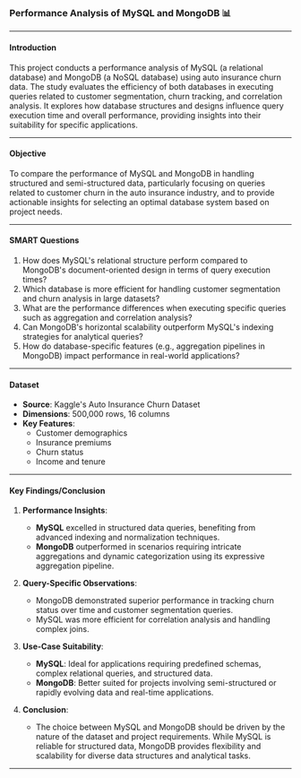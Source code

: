 ### Performance Analysis of MySQL and MongoDB 📊

---

#### **Introduction**
This project conducts a performance analysis of MySQL (a relational database) and MongoDB (a NoSQL database) using auto insurance churn data. The study evaluates the efficiency of both databases in executing queries related to customer segmentation, churn tracking, and correlation analysis. It explores how database structures and designs influence query execution time and overall performance, providing insights into their suitability for specific applications.

---

#### **Objective**
To compare the performance of MySQL and MongoDB in handling structured and semi-structured data, particularly focusing on queries related to customer churn in the auto insurance industry, and to provide actionable insights for selecting an optimal database system based on project needs.

---

#### **SMART Questions**
1. How does MySQL's relational structure perform compared to MongoDB's document-oriented design in terms of query execution times?
2. Which database is more efficient for handling customer segmentation and churn analysis in large datasets?
3. What are the performance differences when executing specific queries such as aggregation and correlation analysis?
4. Can MongoDB's horizontal scalability outperform MySQL's indexing strategies for analytical queries?
5. How do database-specific features (e.g., aggregation pipelines in MongoDB) impact performance in real-world applications?

---

#### **Dataset**
- **Source**: Kaggle's Auto Insurance Churn Dataset
- **Dimensions**: 500,000 rows, 16 columns
- **Key Features**:
  - Customer demographics
  - Insurance premiums
  - Churn status
  - Income and tenure

---

#### **Key Findings/Conclusion**
1. **Performance Insights**:
   - **MySQL** excelled in structured data queries, benefiting from advanced indexing and normalization techniques.
   - **MongoDB** outperformed in scenarios requiring intricate aggregations and dynamic categorization using its expressive aggregation pipeline.
   
2. **Query-Specific Observations**:
   - MongoDB demonstrated superior performance in tracking churn status over time and customer segmentation queries.
   - MySQL was more efficient for correlation analysis and handling complex joins.

3. **Use-Case Suitability**:
   - **MySQL**: Ideal for applications requiring predefined schemas, complex relational queries, and structured data.
   - **MongoDB**: Better suited for projects involving semi-structured or rapidly evolving data and real-time applications.

4. **Conclusion**:
   - The choice between MySQL and MongoDB should be driven by the nature of the dataset and project requirements. While MySQL is reliable for structured data, MongoDB provides flexibility and scalability for diverse data structures and analytical tasks.

--- 

